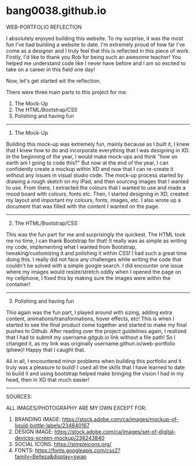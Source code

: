 # bang0038.github.io

WEB-PORTFOLIO REFLECTION

I absolutely enjoyed building this website. To my surprise, it was the most fun I've had building a website to date. I'm extremely proud of how far I've come as a designer
and I truly feel that this is reflected in this piece of work. Firstly, I'd like to thank you Rob for being such an awesome teacher! You helped me understand code like I never have
before and I am so excited to take on a career in this field one day!

Now, let's get started wit the reflection.

There were three main parts to this project for me: 

1. The Mock-Up
2. The HTML/Bootstrap/CSS
3. Polishing and having fun

_________________________________________________________________________

1. The Mock-Up

Building this mock-up was extremely fun, mainly because as I built it, I knew that I knew how to do and incorporate everything that I was designing in XD. In the beginning of the 
year, I would make mock-ups and think "how on earth am I going to code this?" But now at the end of the year, I can confidently create a mockup within XD and now that I can re-create
it without any issues in visual studio code. The mock-up process started by drawing a rough sketch on my iPad, and then sourcing images that I wanted to use. From there, I extracted
the colours that I wanted to use and made a mood board with colours, fonts etc. Then, I started designing in XD, created my layout and important my colours, fonts, images, etc. I 
also wrote up a document that was filled with the content I wanted on the page.
__________________________________________________________________________

2. The HTML/Bootstrap/CSS

This was the fun part for me and surprisingly the quickest. The HTML took me no time, I can thank Bootstrap for that! It really was as simple as writing my code, implementing
what I wanted from Bootstrap, tweaking/customizing it and polishing it within CSS! I had such a great time doing this. I really did not face any challenges while writing the code
that couldn't be solved with a simple google search. I did encounter one issue where my images would resize/stretch oddly when I opened the page on my cellphone, I fixed this by
making sure the images were within the container!

__________________________________________________________________________

3. Polishing and having fun

This again was the fun part, I played around with sizing, adding extra content, animations/transformations, hover effects, etc! This is when I started to see the final product come together and started to make my final pushes to Github. After reading over the project guidelines again, I realized that I had to submit my username.gitgub.io link without
a file path! So I changed it, as my link was originally username.githun.io/web-portfolio (phew)! Happy that I caught that.

All in all, I encountered minor problems when building this portfolio and it truly was a pleasure to build! I used all the skills that I have learned to date to build it and 
using bootstrap helped make bringing the vision I had in my head, then in XD that much easier!

__________________________________________________________________________


SOURCES:

ALL IMAGES/PHOTOGRAPHY ARE MY OWN EXCEPT FOR:

1. BRANDING IMAGE: https://stock.adobe.com/ca/images/mockup-of-liquid-bottle-labels/234840167
2. DESIGN IMAGE: https://stock.adobe.com/ca/images/set-of-digital-devices-screen-mockup/236243840
3. SOCIAL ICONS: https://simpleicons.org/
4. FONTS: https://fonts.googleapis.com/css2?family=Belleza&display=swap


